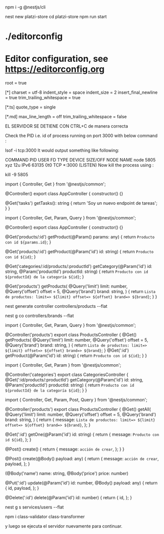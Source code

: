 <!-- Install -->
npm i -g @nestjs/cli

<!-- Create and Run Project -->
nest new platzi-store
cd platzi-store
npm run start

<!-- Crear archivo de configuración de VSC con editorconfig -->
<!-- Crear archivo .editorconfig y agregar el código: -->
# ./editorconfig
# Editor configuration, see https://editorconfig.org
root = true

[*]
charset = utf-8
indent_style = space
indent_size = 2
insert_final_newline = true
trim_trailing_whitespace = true

[*.ts]
quote_type = single

[*.md]
max_line_length = off
trim_trailing_whitespace = false

<!-- Procedimiento para corregir error de Puerto en uso 
si se llega a desconectar mal el servidor -->
EL SERVIDOR SE DETIENE CON CTRL+C de manera correcta

Check the PID i.e. id of process running on port 3000 with below command :

lsof -i tcp:3000
It would output something like following:

COMMAND  PID   USER   FD   TYPE  DEVICE  SIZE/OFF NODE NAME
node     5805  xyz    12u  IPv6  63135    0t0     TCP  *:3000 (LISTEN)
Now kill the process using :

kill -9 5805

<!-- Crear nuevo endpoint -->
import { Controller, Get } from '@nestjs/common';

@Controller()
export class AppController {
  constructor() {}

  @Get('tasks')
  getTasks(): string {
    return 'Soy un nuevo endpoint de tareas';
  }
}


<!-- Recibir parámetros -->
import { Controller, Get, Param, Query } from '@nestjs/common';

@Controller()
export class AppController {
  constructor() {}

  <!-- Forma 1 -->
  @Get('products/:id')
  getProduct(@Param() params: any) {
    return `Producto con id ${params.id}`;
  }

  <!-- Forma 2 -->
  @Get('products/:id')
  getProduct(@Param('id') id: string) {
    return `Producto con id ${id}`;
  }

  <!-- Múltiples parámetros -->
  @Get('categories/:id/products/:productId')
  getCategory(@Param('id') id: string, @Param('productId') productId: string) {
    return `Producto con id ${productId} de la categoría ${id}`;
  }

  <!-- Parámetros Query -->
  @Get('products')
  getProducts(
    @Query('limit') limit: number,
    @Query('offset') offset = 5,
    @Query('brand') brand: string,
  ) {
    return `Lista de productos: limit=> ${limit} offset=> ${offset} brand=> ${brand}`;
  }
}

<!-- Crear controladores con el cli en la terminal -->
nest generate controller controllers/products --flat
<!-- o en la forma compacta: -->
nest g co controllers/brands --flat


<!-- Al tener cada controlador únicamente con sus propios métodos, 
ya no hace falta específicar el mismo nombre en las rutas -->
<!-- Así queda entonces el controlador de products -->
import { Controller, Get, Param, Query } from '@nestjs/common';

@Controller('products')
export class ProductsController {
  @Get()
  getProducts(
    @Query('limit') limit: number,
    @Query('offset') offset = 5,
    @Query('brand') brand: string,
  ) {
    return `Lista de productos: limit=> ${limit} offset=> ${offset} brand=> ${brand}`;
  }
  @Get(':id')
  getProduct(@Param('id') id: string) {
    return `Producto con id ${id}`;
  }
}

<!-- Así queda el controlador de categories -->
import { Controller, Get, Param } from '@nestjs/common';

@Controller('categories')
export class CategoriesController {
  @Get(':id/products/:productId')
  getCategory(@Param('id') id: string, @Param('productId') productId: string) {
    return `Producto con id ${productId} de la categoría ${id}`;
  }
}

<!-- Ahora crear los controladores para:
orders, users, customers, brands -->

<!-- Método POST -->
<!-- Adicional, se mofican los nombres de los métodos por algo más genérico
y en lugar de mostrar un string se cambian los returns a JSON.
Por ejemplo, así se ve hasta ahora el controlador de products -->
import { Controller, Get, Param, Post, Query } from '@nestjs/common';

@Controller('products')
export class ProductsController {
  @Get()
  getAll(
    @Query('limit') limit: number,
    @Query('offset') offset = 5,
    @Query('brand') brand: string,
  ) {
    return {
      message: `Lista de productos: limit=> ${limit} offset=> ${offset} brand=> ${brand}`,
    };
  }

  @Get(':id')
  getOne(@Param('id') id: string) {
    return {
      message: `Producto con id ${id}`,
    };
  }

  @Post()
  create() {
    return {
      message: `acción de crear`,
    };
  }
}

<!-- Instalar INSMONIA para ir probando las diferentes acciones y allá
crear cada request -->

<!-- Ahora modificar el método create() para que pueda enviar datos -->
<!-- De la siguiente forma se puede enviar cualquier dato -->
  @Post()
  create(@Body() payload: any) {
    return {
      message: `acción de crear`,
      payload,
    };
  }

  <!-- Pero, también puedo específicar qué enviar -->
  (@Body('name') name: string, @Body('price') price: number)

<!-- Ahora crear el método POST para los demás controladores -->

<!-- A continuación los métodos PUT y DELETE -->
@Put(':id')
update(@Param('id') id: number, @Body() payload: any) {
  return {
    id,
    payload,
  };
}

@Delete(':id')
delete(@Param('id') id: number) {
  return {
    id,
  };
}

<!-- SERVICIOS -->
nest g s services/users --flat

<!-- Antes de continuar vamos a crear una carpeta de entidades y ahí la entidad Products -> product.entity.ts -->


<!-- Para usar los validadores en los pipelines, vamos a instalar unas dependencias con el servidor detenido -->
npm i class-validator class-transformer

y luego se ejecuta el servidor nuevamente para continuar.

